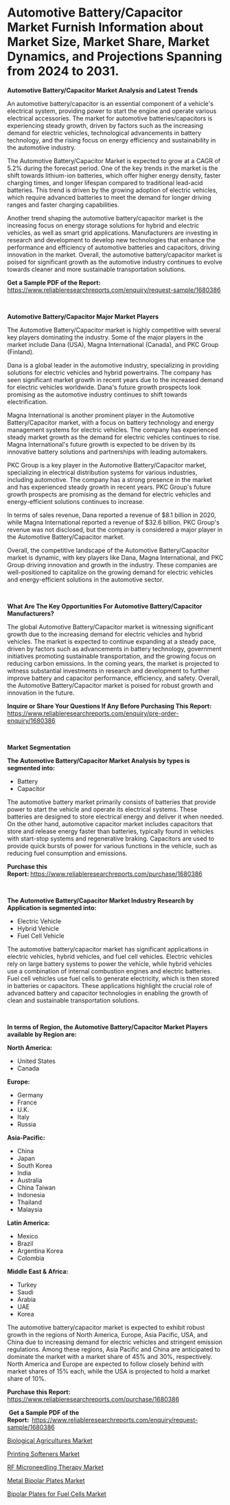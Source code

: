 <p><h1>Automotive Battery/Capacitor Market Furnish Information about Market Size, Market Share, Market Dynamics, and Projections Spanning from 2024 to 2031.</h1></p><p><strong>Automotive Battery/Capacitor Market Analysis and Latest Trends</strong></p>
<p><p>An automotive battery/capacitor is an essential component of a vehicle's electrical system, providing power to start the engine and operate various electrical accessories. The market for automotive batteries/capacitors is experiencing steady growth, driven by factors such as the increasing demand for electric vehicles, technological advancements in battery technology, and the rising focus on energy efficiency and sustainability in the automotive industry.</p><p>The Automotive Battery/Capacitor Market is expected to grow at a CAGR of 5.2% during the forecast period. One of the key trends in the market is the shift towards lithium-ion batteries, which offer higher energy density, faster charging times, and longer lifespan compared to traditional lead-acid batteries. This trend is driven by the growing adoption of electric vehicles, which require advanced batteries to meet the demand for longer driving ranges and faster charging capabilities.</p><p>Another trend shaping the automotive battery/capacitor market is the increasing focus on energy storage solutions for hybrid and electric vehicles, as well as smart grid applications. Manufacturers are investing in research and development to develop new technologies that enhance the performance and efficiency of automotive batteries and capacitors, driving innovation in the market. Overall, the automotive battery/capacitor market is poised for significant growth as the automotive industry continues to evolve towards cleaner and more sustainable transportation solutions.</p></p>
<p><strong>Get a Sample PDF of the Report:&nbsp;</strong> <a href="https://www.reliableresearchreports.com/enquiry/request-sample/1680386">https://www.reliableresearchreports.com/enquiry/request-sample/1680386</a></p>
<p>&nbsp;</p>
<p><strong>Automotive Battery/Capacitor Major Market Players</strong></p>
<p><p>The Automotive Battery/Capacitor market is highly competitive with several key players dominating the industry. Some of the major players in the market include Dana (USA), Magna International (Canada), and PKC Group (Finland).</p><p>Dana is a global leader in the automotive industry, specializing in providing solutions for electric vehicles and hybrid powertrains. The company has seen significant market growth in recent years due to the increased demand for electric vehicles worldwide. Dana's future growth prospects look promising as the automotive industry continues to shift towards electrification.</p><p>Magna International is another prominent player in the Automotive Battery/Capacitor market, with a focus on battery technology and energy management systems for electric vehicles. The company has experienced steady market growth as the demand for electric vehicles continues to rise. Magna International's future growth is expected to be driven by its innovative battery solutions and partnerships with leading automakers.</p><p>PKC Group is a key player in the Automotive Battery/Capacitor market, specializing in electrical distribution systems for various industries, including automotive. The company has a strong presence in the market and has experienced steady growth in recent years. PKC Group's future growth prospects are promising as the demand for electric vehicles and energy-efficient solutions continues to increase.</p><p>In terms of sales revenue, Dana reported a revenue of $8.1 billion in 2020, while Magna International reported a revenue of $32.6 billion. PKC Group's revenue was not disclosed, but the company is considered a major player in the Automotive Battery/Capacitor market.</p><p>Overall, the competitive landscape of the Automotive Battery/Capacitor market is dynamic, with key players like Dana, Magna International, and PKC Group driving innovation and growth in the industry. These companies are well-positioned to capitalize on the growing demand for electric vehicles and energy-efficient solutions in the automotive sector.</p></p>
<p>&nbsp;</p>
<p><strong>What Are The Key Opportunities For Automotive Battery/Capacitor Manufacturers?</strong></p>
<p><p>The global Automotive Battery/Capacitor market is witnessing significant growth due to the increasing demand for electric vehicles and hybrid vehicles. The market is expected to continue expanding at a steady pace, driven by factors such as advancements in battery technology, government initiatives promoting sustainable transportation, and the growing focus on reducing carbon emissions. In the coming years, the market is projected to witness substantial investments in research and development to further improve battery and capacitor performance, efficiency, and safety. Overall, the Automotive Battery/Capacitor market is poised for robust growth and innovation in the future.</p></p>
<p><strong>Inquire or Share Your Questions If Any Before Purchasing This Report:</strong> <a href="https://www.reliableresearchreports.com/enquiry/pre-order-enquiry/1680386">https://www.reliableresearchreports.com/enquiry/pre-order-enquiry/1680386</a></p>
<p>&nbsp;</p>
<p><strong>Market Segmentation</strong></p>
<p><strong>The Automotive Battery/Capacitor Market Analysis by types is segmented into:</strong></p>
<p><ul><li>Battery</li><li>Capacitor</li></ul></p>
<p><p>The automotive battery market primarily consists of batteries that provide power to start the vehicle and operate its electrical systems. These batteries are designed to store electrical energy and deliver it when needed. On the other hand, automotive capacitor market includes capacitors that store and release energy faster than batteries, typically found in vehicles with start-stop systems and regenerative braking. Capacitors are used to provide quick bursts of power for various functions in the vehicle, such as reducing fuel consumption and emissions.</p></p>
<p><strong>Purchase this Report:&nbsp;</strong><a href="https://www.reliableresearchreports.com/purchase/1680386">https://www.reliableresearchreports.com/purchase/1680386</a></p>
<p>&nbsp;</p>
<p><strong>The Automotive Battery/Capacitor Market Industry Research by Application is segmented into:</strong></p>
<p><ul><li>Electric Vehicle</li><li>Hybrid Vehicle</li><li>Fuel Cell Vehicle</li></ul></p>
<p><p>The automotive battery/capacitor market has significant applications in electric vehicles, hybrid vehicles, and fuel cell vehicles. Electric vehicles rely on large battery systems to power the vehicle, while hybrid vehicles use a combination of internal combustion engines and electric batteries. Fuel cell vehicles use fuel cells to generate electricity, which is then stored in batteries or capacitors. These applications highlight the crucial role of advanced battery and capacitor technologies in enabling the growth of clean and sustainable transportation solutions.</p></p>
<p>&nbsp;</p>
<p><strong>In terms of Region, the Automotive Battery/Capacitor Market Players available by Region are:</strong></p>
<p>
    <p> <strong> North America: </strong>
        <ul>
            <li>United States</li>
            <li>Canada</li>
        </ul>
        </p> 
    <p> <strong> Europe: </strong>
        <ul>
            <li>Germany</li>
            <li>France</li>
            <li>U.K.</li>
            <li>Italy</li>
            <li>Russia</li>
        </ul>
        </p> 
    <p> <strong> Asia-Pacific: </strong>
        <ul>
            <li>China</li>
            <li>Japan</li>
            <li>South Korea</li>
            <li>India</li>
            <li>Australia</li>
            <li>China Taiwan</li>
            <li>Indonesia</li>
            <li>Thailand</li>
            <li>Malaysia</li>
        </ul>
        </p> 
    <p> <strong> Latin America: </strong>
        <ul>
            <li>Mexico</li>
            <li>Brazil</li>
            <li>Argentina Korea</li>
            <li>Colombia</li>
        </ul>
        </p> 
    <p> <strong> Middle East & Africa: </strong>
        <ul>
            <li>Turkey</li>
            <li>Saudi</li>
            <li>Arabia</li>
            <li>UAE</li>
            <li>Korea</li>
        </ul>
    </p>
    </p>
<p><p>The automotive battery/capacitor market is expected to exhibit robust growth in the regions of North America, Europe, Asia Pacific, USA, and China due to increasing demand for electric vehicles and stringent emission regulations. Among these regions, Asia Pacific and China are anticipated to dominate the market with a market share of 45% and 30%, respectively. North America and Europe are expected to follow closely behind with market shares of 15% each, while the USA is projected to hold a market share of 10%.</p></p>
<p><strong>Purchase this Report: </strong><a href="https://www.reliableresearchreports.com/purchase/1680386">https://www.reliableresearchreports.com/purchase/1680386</a></p>
<p>&nbsp;<strong>Get a Sample PDF of the Report:&nbsp;&nbsp;</strong><a href="https://www.reliableresearchreports.com/enquiry/request-sample/1680386">https://www.reliableresearchreports.com/enquiry/request-sample/1680386</a></p>
<p><strong></strong></p>
<p><p><a href="https://medium.com/@johnsonlowe1974/biological-agricultures-market-insight-market-trends-growth-forecasted-from-2024-to-2031-7d4dc8696aa2">Biological Agricultures Market</a></p><p><a href="https://issuu.com/reportprime-2/docs/printing-softeners-market-size-2030.pptx">Printing Softeners Market</a></p><p><a href="https://medium.com/@johnsonlowe1974/rf-microneedling-therapy-market-insight-market-trends-growth-forecasted-from-2024-to-2031-7a2cfd74e347">RF Microneedling Therapy Market</a></p><p><a href="https://github.com/ashepherd82/Market-Research-Report-List-3/blob/main/metal-bipolar-plates-market.md">Metal Bipolar Plates Market</a></p><p><a href="https://github.com/irfadac/Market-Research-Report-List-2/blob/main/bipolar-plates-for-fuel-cells-market.md">Bipolar Plates for Fuel Cells Market</a></p></p>